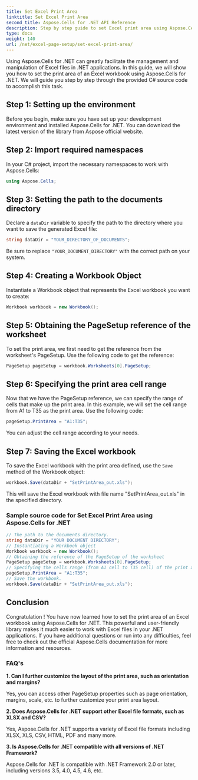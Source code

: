```yaml
---
title: Set Excel Print Area
linktitle: Set Excel Print Area
second_title: Aspose.Cells for .NET API Reference
description: Step by step guide to set Excel print area using Aspose.Cells for .NET. Optimize and customize your Excel workbooks easily.
type: docs
weight: 140
url: /net/excel-page-setup/set-excel-print-area/
---
```

Using Aspose.Cells for .NET can greatly facilitate the management and manipulation of Excel files in .NET applications. In this guide, we will show you how to set the print area of an Excel workbook using Aspose.Cells for .NET. We will guide you step by step through the provided C# source code to accomplish this task.

## Step 1: Setting up the environment

Before you begin, make sure you have set up your development environment and installed Aspose.Cells for .NET. You can download the latest version of the library from Aspose official website.

## Step 2: Import required namespaces

In your C# project, import the necessary namespaces to work with Aspose.Cells:

```csharp
using Aspose.Cells;
```

## Step 3: Setting the path to the documents directory

Declare a `dataDir` variable to specify the path to the directory where you want to save the generated Excel file:

```csharp
string dataDir = "YOUR_DIRECTORY_OF_DOCUMENTS";
```

Be sure to replace `"YOUR_DOCUMENT_DIRECTORY"` with the correct path on your system.

## Step 4: Creating a Workbook Object

Instantiate a Workbook object that represents the Excel workbook you want to create:

```csharp
Workbook workbook = new Workbook();
```

## Step 5: Obtaining the PageSetup reference of the worksheet

To set the print area, we first need to get the reference from the worksheet's PageSetup. Use the following code to get the reference:

```csharp
PageSetup pageSetup = workbook.Worksheets[0].PageSetup;
```

## Step 6: Specifying the print area cell range

Now that we have the PageSetup reference, we can specify the range of cells that make up the print area. In this example, we will set the cell range from A1 to T35 as the print area. Use the following code:

```csharp
pageSetup.PrintArea = "A1:T35";
```

You can adjust the cell range according to your needs.

## Step 7: Saving the Excel workbook

To save the Excel workbook with the print area defined, use the `Save` method of the Workbook object:

```csharp
workbook.Save(dataDir + "SetPrintArea_out.xls");
```

This will save the Excel workbook with file name "SetPrintArea_out.xls" in the specified directory.

### Sample source code for Set Excel Print Area using Aspose.Cells for .NET 
```csharp
// The path to the documents directory.
string dataDir = "YOUR DOCUMENT DIRECTORY";
// Instantiating a Workbook object
Workbook workbook = new Workbook();
// Obtaining the reference of the PageSetup of the worksheet
PageSetup pageSetup = workbook.Worksheets[0].PageSetup;
// Specifying the cells range (from A1 cell to T35 cell) of the print area
pageSetup.PrintArea = "A1:T35";
// Save the workbook.
workbook.Save(dataDir + "SetPrintArea_out.xls");
```

## Conclusion

Congratulation ! You have now learned how to set the print area of an Excel workbook using Aspose.Cells for .NET. This powerful and user-friendly library makes it much easier to work with Excel files in your .NET applications. If you have additional questions or run into any difficulties, feel free to check out the official Aspose.Cells documentation for more information and resources.

### FAQ's

**1. Can I further customize the layout of the print area, such as orientation and margins?**

Yes, you can access other PageSetup properties such as page orientation, margins, scale, etc. to further customize your print area layout.

**2. Does Aspose.Cells for .NET support other Excel file formats, such as XLSX and CSV?**

Yes, Aspose.Cells for .NET supports a variety of Excel file formats including XLSX, XLS, CSV, HTML, PDF and many more.

**3. Is Aspose.Cells for .NET compatible with all versions of .NET Framework?**

Aspose.Cells for .NET is compatible with .NET Framework 2.0 or later, including versions 3.5, 4.0, 4.5, 4.6, etc.